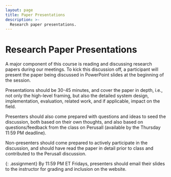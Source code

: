 ```yaml
---
layout: page
title: Paper Presentations
description: >-
  Research paper presentations.
---
```


# Research Paper Presentations

A major component of this course is reading and discussing research
papers during our meetings.  To kick this discussion off, a
participant will present the paper being discussed in PowerPoint
slides at the beginning of the session.

Presentations should be 30-45 minutes, and cover the paper in depth,
i.e., not only the high-level framing, but also the detailed system
design, implementation, evaluation, related work, and if applicable,
impact on the field.

Presenters should also come prepared with questions and ideas to seed
the discussion, both based on their own thoughts, and also based on
questions/feedback from the class on Perusall (available by the
Thursday 11:59 PM deadline).

Non-presenters should come prepared to actively participate in the
discussion, and should have read the paper in detail prior to class
and contributed to the Perusall discussion.

{: .assignment}
By 11:59 PM ET Fridays, presenters should email their slides to the
instructor for grading and inclusion on the website.

